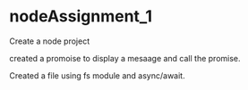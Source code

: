 # nodeAssignment_1
 Create a node project
 

 created a promoise to display a mesaage and call the promise.

 Created a file using fs module and async/await.
 
